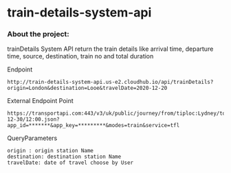 # train-details-system-api

### About the project:
trainDetails System API return the train details like arrival time, departure time, source, destination, train no and total duration

Endpoint
```
http://train-details-system-api.us-e2.cloudhub.io/api/trainDetails?origin=London&destination=Looe&travelDate=2020-12-20
```

External Endpoint Point
```
https://transportapi.com:443/v3/uk/public/journey/from/tiploc:Lydney/to/tiploc:Looe/at/2020-12-30/12:00.json?app_id=*******&app_key=*********&modes=train&service=tfl
```

QueryParameters
```
origin : origin station Name
destination: destination station Name
travelDate: date of travel choose by User
```

